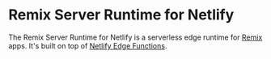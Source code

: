 # Remix Server Runtime for Netlify

The Remix Server Runtime for Netlify is a serverless edge runtime for [Remix](https://remix.run) apps. It's built on top
of [Netlify Edge Functions](https://docs.netlify.com/edge-functions/overview/).
